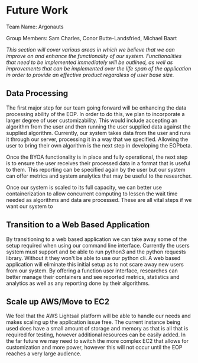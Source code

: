 # Future Work
Team Name: Argonauts

Group Members: Sam Charles, Conor Butte-Landsfried, Michael Baart

_This section will cover various areas in which we believe that we can improve on and enhance the functionality of our system. Functionalities that need to be implemented immediately will be outlined, as well as improvements that can be implemented over the life span of the application in order to provide an effective product regardless of user base size._

## Data Processing

The first major step for our team going forward will be enhancing the data processing ability of the EOP. In order to do this, we plan to incorporate a larger degree of user customizability. This would include accepting an algorithm from the user and then running the user supplied data against the supplied algorithm. Currently, our system takes data from the user and runs it through our server, processing it in a way that we specified. Allowing the user to bring their own algorithm is the next step in developing the EOPbeta.

Once the BYOA functionality is in place and fully operational, the next step is to ensure the user receives their processed data in a format that is useful to them. This reporting can be specified again by the user but our system can offer metrics and system analytics that may be useful to the researcher. 

Once our system is scaled to its full capacity, we can better use containerization to allow concurrent computing to lessen the wait time needed as algorithms and data are processed. These are all vital steps if we want our system to 

## Transition to a Web Based Application
By transitioning to a web based application we can take away some of the setup required when using our command line interface. Currently the users system must support and be able to run python3 and the python requests library. Without it they won't be able to use our python cli. A web based application will eliminate this initial setup as to not scare away new users from our system. By offering a function user interface, researches can better manage their containers and see reported metrics, statistics and analytics as well as any reporting done by their algorithms.

## Scale up AWS/Move to EC2
We feel that the AWS Lightsail platform will be able to handle our needs and makes scaling up the application issue free. The current instance being used does have a small amount of storage and memory as that is all that is required for testing, however additional resources can be easily added. In the far future we may need to switch the more complex EC2 that allows for customization and more power, however this will not occur until the EOP reaches a very large audience.



